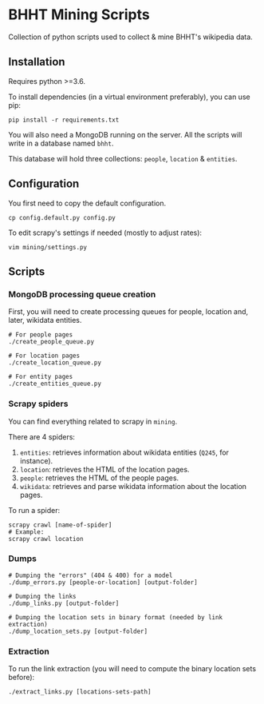 # BHHT Mining Scripts

Collection of python scripts used to collect & mine BHHT's wikipedia data.

## Installation

Requires python >=3.6.

To install dependencies (in a virtual environment preferably), you can use pip:

```
pip install -r requirements.txt
```

You will also need a MongoDB running on the server. All the scripts will write in a database named `bhht`.

This database will hold three collections: `people`, `location` & `entities`.

## Configuration

You first need to copy the default configuration.

```
cp config.default.py config.py
```

To edit scrapy's settings if needed (mostly to adjust rates):

```
vim mining/settings.py
```

## Scripts

### MongoDB processing queue creation

First, you will need to create processing queues for people, location and, later, wikidata entities.

```
# For people pages
./create_people_queue.py

# For location pages
./create_location_queue.py

# For entity pages
./create_entities_queue.py
```

### Scrapy spiders

You can find everything related to scrapy in `mining`.

There are 4 spiders:

1. `entities`: retrieves information about wikidata entities (`Q245`, for instance).
2. `location`: retrieves the HTML of the location pages.
3. `people`: retrieves the HTML of the people pages.
4. `wikidata`: retrieves and parse wikidata information about the location pages.

To run a spider:

```
scrapy crawl [name-of-spider]
# Example:
scrapy crawl location
```

### Dumps

```
# Dumping the "errors" (404 & 400) for a model
./dump_errors.py [people-or-location] [output-folder]

# Dumping the links
./dump_links.py [output-folder]

# Dumping the location sets in binary format (needed by link extraction)
./dump_location_sets.py [output-folder]
```

### Extraction

To run the link extraction (you will need to compute the binary location sets before):

```
./extract_links.py [locations-sets-path]
```

